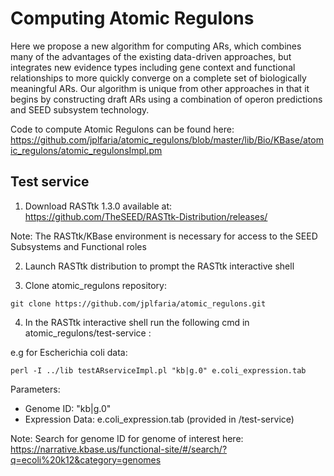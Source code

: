 Computing Atomic Regulons
===============

Here we propose a new algorithm for computing ARs, which combines many of the advantages of the existing data-driven approaches, but integrates new evidence types including gene context and functional relationships to more quickly converge on a complete set of biologically meaningful ARs. Our algorithm is unique from other approaches in that it begins by constructing draft ARs using a combination of operon predictions and SEED subsystem technology.

Code to compute Atomic Regulons can be found here: https://github.com/jplfaria/atomic_regulons/blob/master/lib/Bio/KBase/atomic_regulons/atomic_regulonsImpl.pm


Test service
-------------

1) Download RASTtk 1.3.0 available at: https://github.com/TheSEED/RASTtk-Distribution/releases/

Note: 
The RASTtk/KBase environment is necessary for access to the SEED Subsystems and Functional roles

2) Launch RASTtk distribution to prompt the RASTtk interactive shell

3) Clone atomic_regulons repository:

`git clone https://github.com/jplfaria/atomic_regulons.git`

4) In the RASTtk interactive shell run the following cmd in atomic_regulons/test-service : 

e.g for Escherichia coli data:

`perl -I ../lib testARserviceImpl.pl "kb|g.0" e.coli_expression.tab`

Parameters:
- Genome ID: "kb|g.0"
- Expression Data: e.coli_expression.tab (provided in /test-service)

Note:
Search for genome ID for genome of interest here: https://narrative.kbase.us/functional-site/#/search/?q=ecoli%20k12&category=genomes

